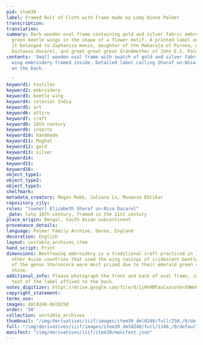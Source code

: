 ```yaml
---
pid: item39
label: Framed Bolt of Cloth with Frame made by Lady Dione Palmer
transcription:
translation:
summary: Dark wooden oval frame containing gold and silver fabric embroidered with
  green beetle wings in the shape of a flower motif. A printed label on the back states
  it belonged to Zaphaniza Hanin, daughter of the Maharaja of Purnea, wife of Gerard
  Gustavus Ducarel, and great great great Grandmother of John E.S. Palmer.
contents: 'Small wooden oval frame with swatch of gold and silver fabric with beetle
  wing embroidery framed inside. Detailed label calling Sharaf un-Nisa “Zaphanaiza”
  on the back.

  '
keyword1: textiles
keyword2: embroidery
keyword3: beetle wing
keyword4: colonial India
keyword5: art
keyword6: attire
keyword7: craft
keyword8: 18th century
keyword9: insects
keyword10: handmade
keyword11: Mughal
keyword12: gold
keyword13: silver
keyword14:
keyword15:
keyword16:
object_type1:
object_type2:
object_type3:
shelfmark:
metadata_creators: Megan Robb, Juliana Lu, Munazza Ebtikar
repository_city:
roles: "[owner] Elizabeth Sharaf un-Nisa Ducarel"
_date: late 18th century, framed in the 21st century
place_origin: Bengal, South Asian subcontinent
provenance_details:
language: Palmer Family Archive, Devon, England
decoration: English
layout: unstable_archives_item
hand_script: Print
dimensions: Beetlewing embroidery is a traditional craft practiced in India and several
  other Asian countries that used the wing casings of iridescent beetles. Beetles
  of the genus Sternocera were most prized due to their emerald green color and metallic
  shine.
additional_info: Please photograph the front and back of oval frame, including the
  text of the label affixed to the back.
notes_digitizer: https://drive.google.com/file/d/1jHhRMTasCxavoYer89Wn8_Xn65nL0sW0/view?usp=sharing
copyright_statement:
terms_use:
images: dml0248-dml0250
order: '50'
collection: unstable_archives
thumbnail: "/img/derivatives/iiif/images/item39_dml0248/full/250,/0/default.jpg"
full: "/img/derivatives/iiif/images/item39_dml0248/full/1140,/0/default.jpg"
manifest: "/img/derivatives/iiif/item39/manifest.json"
---
```

